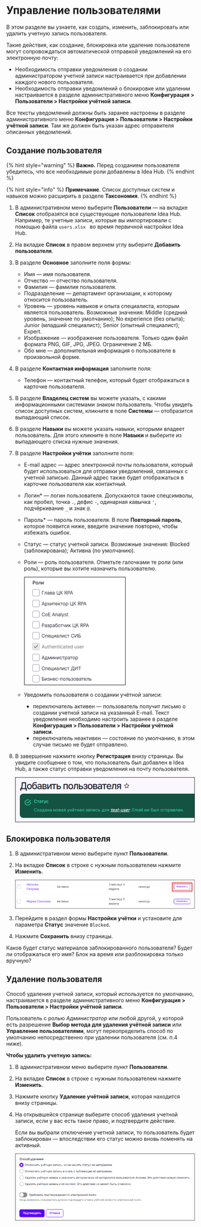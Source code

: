 # Управление пользователями

В этом разделе вы узнаете, как создать, изменить, заблокировать или удалить учетную запись пользователя.

Такие действия, как создание, блокировка или удаление  пользователя могут сопровождаться автоматической отправкой уведомлений на его электронную почту:
* Необходимость отправки уведомления о создании администратором учетной записи настраивается при добавлении каждого нового пользователя.
* Необходимость отправки уведомлений о блокировке или удалении настраивается в разделе административного меню **Конфигурация > Пользователи > Настройки учётной записи**.


Все тексты уведомлений должны быть заранее настроены в разделе административного меню **Конфигурация > Пользователи > Настройки учётной записи**. Там же должен быть указан адрес отправителя описанных уведомлений.


## Создание пользователя

{% hint style="warning" %}
**Важно.** Перед созданием пользователя убедитесь, что все необходимые роли добавлены в Idea Hub.
{% endhint %}

{% hint style="info" %}
**Примечание**. Список доступных систем и навыков можно расширить в разделе **Таксономия**.
{% endhint %}



1. В административном меню выберите **Пользователи** — на вкладке **Список** отобразятся все существующие пользователи Idea Hub. Например, те учетные записи, которые вы импортировали с помощью файла `users.xlsx ` во время первичной настройки Idea Hub.
1. На вкладке **Список** в правом верхнем углу выберите **Добавить пользователя**.
1. В разделе **Основное** заполните поля формы:
   * Имя — имя пользователя.
   * Отчество — отчество пользователя.
   * Фамилия — фамилия пользователя.
   * Подразделение — департамент организации, к которому относится пользователь.
   * Уровень — уровень навыков и опыта специалиста, которым является пользователь. Возможные значения: Middle (средний уровень, значение по умолчанию); No experience (без опыта); Junior (младший специалист); Senior (опытный специалист); Expert.
   * Изображение — изображение пользователя. Только один файл формата PNG, GIF, JPG, JPEG. Ограничение 2 МБ. 
   * Обо мне — дополнительная информация о пользователе в произвольной форме.
1. В разделе **Контактная информация** заполните поля:
   * Телефон — контактный телефон, который будет отображаться в карточке пользователя.
1. В разделе **Владелец систем** вы можете указать, с какими информационными системами знаком пользователь. Чтобы увидеть список доступных систем, кликните в поле **Системы** — отобразится выпадающий список. 
1. В разделе **Навыки** вы можете указать навыки, которыми владеет пользователь. Для этого кликните в поле **Навыки** и выберите из выпадающего списка нужные значения. 
1. В разделе **Настройки учётки** заполните поля:
   * E-mail адрес — адрес электронной почты пользователя, который будет использоваться для отправки уведомлений, связанных с учетной записью. Данный адрес также будет отображаться в карточке пользователя как контактный.
   * Логин\* — логин пользователя. Допускаются такие спецсимволы, как пробел, точка `.`, дефис `-`, одинарная кавычка `'`, подчёркивание `_` и знак `@`.
   * Пароль\* — пароль пользователя. В поле **Повторный пароль**, которое появится ниже, введите значение повторно, чтобы избежать ошибок.
   * Статус — статус учетной записи. Возможные значения: Blocked (заблокирована); Активна (по умолчанию).
   * Роли — роль пользователя. Отметьте галочками те роли (или роль), которые вы хотите назначить пользователю.

     ![](<../../../idea-hub/resources/admin/users/user-roles.png>)

   * Уведомить пользователя о создании учётной записи:
     * переключатель активен — пользователь получит письмо о создании учетной записи на указанный E-mail. Текст уведомления необходимо настроить заранее в разделе **Конфигурация > Пользователи > Настройки учётной записи**.
     * переключатель неактивен — состояние по умолчанию, в этом случае письмо не будет отправлено.
 1. В завершение нажмите кнопку **Регистрация** внизу страницы. Вы увидите сообщение о том, что пользователь был добавлен в Idea Hub, а также статус отправки уведомления на почту пользователя.

    ![](<../../../idea-hub/resources/admin/users/uesr-added-notification.png>)


## Блокировка пользователя

1. В административном меню выберите пункт **Пользователи**.
1. На вкладке **Список** в строке с нужным пользователем нажмите **Изменить**. 

   ![](<../../../idea-hub/resources/admin/users/changeuser.png>)

1. Перейдите в раздел формы **Настройки учётки** и установите для параметра **Статус** значение `Blocked`.
1. Нажмите **Сохранить** внизу страницы. 


Каков будет статус материалов заблокированного пользователя? Будет ли отображаться его имя? Блок на время или разблокировка только вручную?

   

## Удаление пользователя

Способ удаления учетной записи, который используется по умолчанию, настраивается в разделе административного меню **Конфигурация > Пользователи > Настройки учётной записи**. 

Пользователь с ролью *Администратор* или любой другой, у которой есть разрешение **Выбор метода для удаления учётной записи** или **Управление пользователями**, могут переопределить способ по умолчанию непосредственно при удалении пользователя (см. п.4 ниже).

**Чтобы удалить учетную запись:**
1. В административном меню выберите пункт **Пользователи**.
1. На вкладке **Список** в строке с нужным пользователем нажмите **Изменить**. 
1. Нажмите кнопку **Удаление учётной записи**, которая находится внизу страницы.
1. На открывшейся странице выберите способ удаления учетной записи, если у вас есть такое право, и подтвердите действие.

   Если вы выбрали отключение учетной записи, то пользователь будет заблокирован — впоследствии его статус можно вновь поменять на активный.

   ![](<../../../idea-hub/resources/admin/users/delete-user.png>)
